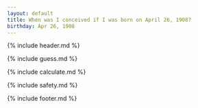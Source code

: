 ```yaml
---
layout: default
title: When was I conceived if I was born on April 26, 1908?
birthday: Apr 26, 1908
---
```


{% include header.md %}

{% include guess.md %}

{% include calculate.md %}

{% include safety.md %}

{% include footer.md %}



